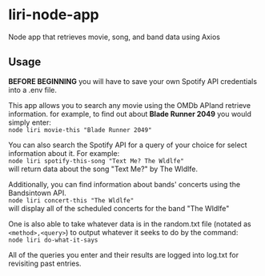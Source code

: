 # liri-node-app
Node app that retrieves movie, song, and band data using Axios

## Usage  

**BEFORE BEGINNING** you will have to save your own Spotify API credentials into a .env file.  

This app allows you to search any movie using the OMDb APIand retrieve information. for example, to find out about **Blade Runner 2049** you would simply enter:   
```node liri movie-this "Blade Runner 2049"```

You can also search the Spotify API for a query of your choice for select information about it. For example:  
```node liri spotify-this-song "Text Me? The Wldlfe"```  
will return data about the song "Text Me?" by The Wldlfe.

Additionally, you can find information about bands' concerts using the Bandsintown API.  
```node liri concert-this "The Wldlfe"```   
will display all of the scheduled concerts for the band "The Wldlfe"  

One is also able to take whatever data is in the random.txt file (notated as `<method>,<query>`) to output whatever it seeks to do by the command:  
 ```node liri do-what-it-says```
 
 All of the queries you enter and their results are logged into log.txt for revisiting past entries.
